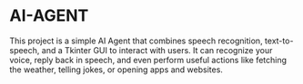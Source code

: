 # AI-AGENT
This project is a simple AI Agent that combines speech recognition, text-to-speech, and a Tkinter GUI to interact with users. It can recognize your voice, reply back in speech, and even perform useful actions like fetching the weather, telling jokes, or opening apps and websites.


